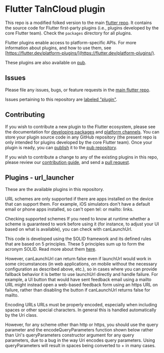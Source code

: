 # Flutter TalnCloud plugin


This repo is a modified folked version to the main [flutter
repo](https://github.com/flutter/flutter). It contains the source code for
Flutter first-party plugins (i.e., plugins developed by the core Flutter team).
Check the `packages` directory for all plugins.

Flutter plugins enable access to platform-specific APIs. For more information
about plugins, and how to use them, see
[https://flutter.dev/platform-plugins/](https://flutter.dev/platform-plugins/).

These plugins are also available on
[pub](https://pub.dev/flutter/packages).

## Issues

Please file any issues, bugs, or feature requests in the [main flutter
repo](https://github.com/flutter/flutter/issues/new).

Issues pertaining to this repository are [labeled
"plugin"](https://github.com/flutter/flutter/issues?q=is%3Aopen+is%3Aissue+label%3Aplugin).

## Contributing

If you wish to contribute a new plugin to the Flutter ecosystem, please
see the documentation for [developing packages](https://flutter.dev/developing-packages/) and
[platform channels](https://flutter.dev/platform-channels/). You can store
your plugin source code in any GitHub repository (the present repo is only
intended for plugins developed by the core Flutter team). Once your plugin
is ready, you can [publish](https://flutter.dev/developing-packages/#publish) it
to the [pub repository](https://pub.dev/).

If you wish to contribute a change to any of the existing plugins in this repo,
please review our [contribution guide](https://github.com/flutter/plugins/blob/main/CONTRIBUTING.md),
and send a [pull request](https://github.com/flutter/plugins/pulls).

## Plugins - url_launcher
These are the available plugins in this repository.

URL schemes are only supported if there are apps installed on the device that can support them. For example, iOS simulators don't have a default email or phone apps installed, so can't open tel: or mailto: links.

Checking supported schemes 
If you need to know at runtime whether a scheme is guaranteed to work before using it (for instance, to adjust your UI based on what is available), you can check with canLaunchUrl.

This code is developed using the SOLID framework and its defined rules that are based on 5 principles. These 5 principles sum up to form the acronym SOLID. Read more about them [here](https://www.taln.cloud/blogs/post/solid-principles-every-developer-should-know).

However, canLaunchUrl can return false even if launchUrl would work in some circumstances (in web applications, on mobile without the necessary configuration as described above, etc.), so in cases where you can provide fallback behavior it is better to use launchUrl directly and handle failure. For example, a UI button that would have sent feedback email using a mailto URL might instead open a web-based feedback form using an https URL on failure, rather than disabling the button if canLaunchUrl returns false for mailto.

Encoding URLs 
URLs must be properly encoded, especially when including spaces or other special characters. In general this is handled automatically by the Uri class.

However, for any scheme other than http or https, you should use the query parameter and the encodeQueryParameters function shown below rather than Uri's queryParameters constructor argument for any query parameters, due to a bug in the way Uri encodes query parameters. Using queryParameters will result in spaces being converted to + in many cases.
